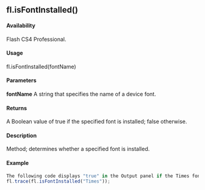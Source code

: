 ## fl.isFontInstalled()

#### Availability

Flash CS4 Professional.

#### Usage

fl.isFontInstalled(fontName)

#### Parameters

**fontName** A string that specifies the name of a device font.

#### Returns

A Boolean value of true if the specified font is installed; false otherwise.

#### Description

Method; determines whether a specified font is installed.

#### Example

```javascript
The following code displays "true" in the Output panel if the Times font is installed.
fl.trace(fl.isFontInstalled("Times"));

```